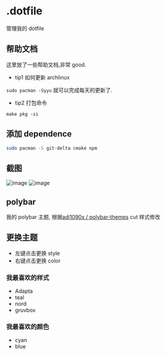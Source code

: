 # .dotfile

管理我的 dotfile

## 帮助文档

这里放了一些帮助文档,非常 good.

- tip1 如何更新 archlinux

`sudo pacman -Syyu` 就可以完成每天的更新了.

- tip2 打包命令

`make pkg -si`

## 添加 dependence

```sh
sudo pacman -S git-delta cmake npm
```

## 截图

![image](https://user-images.githubusercontent.com/76139422/185559510-93663fb5-686e-4e13-98f2-372c37fcbe6d.png)
![image](https://user-images.githubusercontent.com/76139422/185559923-e813a10e-bd9c-419f-a80a-f9f3ff07c7fc.png)

## polybar

我的 polybar 主题, 根据[adi1090x / polybar-themes](polybar-themes) cut 样式修改

## 更换主题

- 左键点击更换 style
- 右键点击更换 color

### 我最喜欢的样式

- Adapta
- teal
- nord
- gruvbox

### 我最喜欢的颜色

- cyan
- blue

